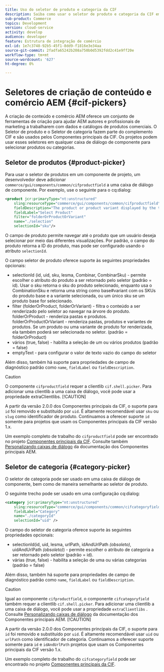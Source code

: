 ```yaml
---
title: Uso do seletor de produto e categoria da CIF
description: Saiba como usar o seletor de produto e categoria da CIF em seus componentes de comércio com o cliente para auxiliar autores e profissionais de marketing a trabalhar com dados de produtos e catálogos de comércio de maneira eficiente.
sub-product: Commerce
topics: Development
version: cloud-service
activity: develop
audience: developer
feature: Estrutura de integração de comércio
exl-id: 1e7c3748-92b5-45f1-8dd9-f1816e3e34aa
source-git-commit: 2fadfa65242b208a750b0d5392fdd2c41e9ff20e
workflow-type: tm+mt
source-wordcount: '627'
ht-degree: 0%

---
```


# Seletores de criação de conteúdo e comércio AEM {#cif-pickers}

A criação de conteúdo e comércio AEM oferece um conjunto de ferramentas de criação para ajudar AEM autores e profissionais de marketing a trabalharem com dados e catálogos de produtos comerciais. O Seletor de produto e o Seletor de categoria fazem parte do complemento CIF e são usados pelos Componentes principais da CIF. Os projetos podem usar esses seletores em qualquer caixa de diálogo de componente para selecionar produtos ou categorias.

## Seletor de produtos {#product-picker}

Para usar o seletor de produtos em um componente de projeto, um desenvolvedor deve adicionar `commerce/gui/components/common/cifproductfield` a uma caixa de diálogo de componente. Por exemplo, use o seguinte para o cq:dialog:

```xml
<product jcr:primaryType="nt:unstructured"
    sling:resourceType="commerce/gui/components/common/cifproductfield"
    fieldDescription="The product or product variant displayed by the teaser"
    fieldLabel="Select Product"
    filter="folderOrProductOrVariant"
    name="./selection"
    selectionId="sku"/>
```

O campo de produto permite navegar até o produto que um usuário deseja selecionar por meio das diferentes visualizações. Por padrão, o campo do produto retorna a ID do produto, mas pode ser configurado usando o atributo `selectionId`.

O campo seletor de produto oferece suporte às seguintes propriedades opcionais:

- selectionId (id, uid, sku, lesma, Combinar, CombinarSku) - permite escolher o atributo do produto a ser retornado pelo seletor (padrão = id). Usar o sku retorna o sku do produto selecionado, enquanto usa o CombinationSku e retorna uma string como base#variant com os SKUs do produto base e a variante selecionada, ou um único sku se um produto base for selecionado.
- filter (folderOrProduct, folderOrVariant) - filtra o conteúdo a ser renderizado pelo seletor ao navegar na árvore do produto. folderOrProduct - renderiza pastas e produtos. folderOrProductOrVariant - renderiza pastas, produtos e variantes de produtos. Se um produto ou uma variante de produto for renderizada, ela também poderá ser selecionada no seletor. (padrão = folderOrProduct)
- vários (true, false) - habilita a seleção de um ou vários produtos (padrão = false)
- emptyText - para configurar o valor de texto vazio do campo do seletor

Além disso, também há suporte para propriedades de campo de diagnóstico padrão como `name`, `fieldLabel` ou `fieldDescription`.

>[!CAUTION]
>
>O componente `cifproductfield` requer a clientlib `cif.shell.picker`. Para adicionar uma clientlib a uma caixa de diálogo, você pode usar a propriedade extraClientlibs.
>[!CAUTION]
>
>A partir da versão 2.0.0 dos Componentes principais da CIF, o suporte para `id` foi removido e substituído por `uid`. É altamente recomendável usar `sku` ou `slug` como identificador de produto. Continuamos a oferecer suporte `id` somente para projetos que usam os Componentes principais da CIF versão 1.x.

Um exemplo completo de trabalho do `cifproductfield` pode ser encontrado no projeto [Componentes principais da CIF](https://github.com/adobe/aem-core-cif-components/blob/master/ui.apps/src/main/content/jcr_root/apps/core/cif/components/commerce/productteaser/v1/productteaser/_cq_dialog/.content.xml). Consulte também [Personalizando caixas de diálogo](https://experienceleague.adobe.com/docs/experience-manager-core-components/using/developing/customizing.html?lang=en#customizing-dialogs) da documentação dos Componentes principais AEM.

## Seletor de categoria {#category-picker}

O seletor de categoria pode ser usado em uma caixa de diálogo de componente, bem como de maneira semelhante ao seletor de produto.

O seguinte trecho pode ser usado em uma configuração cq:dialog:

```xml
<category jcr:primaryType="nt:unstructured" 
    sling:resourceType="commerce/gui/components/common/cifcategoryfield" 
    fieldLabel="Category" 
    name="./categoryId" 
    selectionId="uid" />
```

O campo do seletor de categoria oferece suporte às seguintes propriedades opcionais:

- selectionId(id, uid, lesma, urlPath, idAndUrlPath _(obsoleto)_, uidAndUrlPath _(obsoleto)_) - permite escolher o atributo de categoria a ser retornado pelo seletor (padrão = id).
- várias (true, false) - habilita a seleção de uma ou várias categorias (padrão = false)

Além disso, também há suporte para propriedades de campo de diagnóstico padrão como `name`, `fieldLabel` ou `fieldDescription`.

>[!CAUTION]
>
>Igual ao componente `cifproductfield`, o componente `cifcategoryfield` também requer a clientlib `cif.shell.picker`. Para adicionar uma clientlib a uma caixa de diálogo, você pode usar a propriedade `extraClientlibs` . Consulte [Personalizando caixas de diálogo](https://experienceleague.adobe.com/docs/experience-manager-core-components/using/developing/customizing.html?lang=en#customizing-dialogs) da documentação dos Componentes principais AEM.
>[!CAUTION]
>
>A partir da versão 2.0.0 dos Componentes principais da CIF, o suporte para `id` foi removido e substituído por `uid`. É altamente recomendável usar `uid` ou `urlPath` como identificador de categoria. Continuamos a oferecer suporte somente para `id` e `idAndUrlPath` projetos que usam os Componentes principais da CIF versão 1.x.

Um exemplo completo de trabalho do `cifcategoryfield` pode ser encontrado no projeto [Componentes principais da CIF](https://github.com/adobe/aem-core-cif-components/blob/master/ui.apps/src/main/content/jcr_root/apps/core/cif/components/commerce/featuredcategorylist/v1/featuredcategorylist/_cq_dialog/.content.xml).
